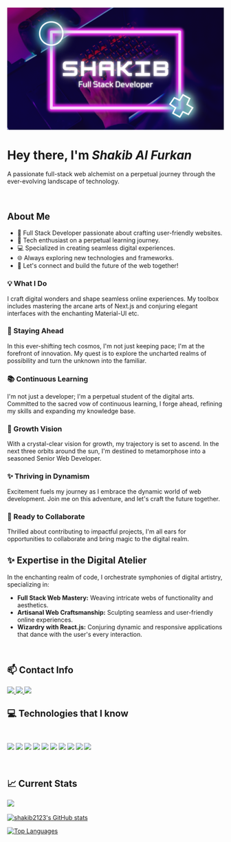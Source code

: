 ![shakib's cover](https://raw.githubusercontent.com/shakib2123/shakib2123/main/github-banner.png)

# Hey there, I'm **_Shakib Al Furkan_**
A passionate full-stack web alchemist on a perpetual journey through the ever-evolving landscape of technology.

<br/>

## About Me

- 👋 Full Stack Developer passionate about crafting user-friendly websites.
- 🚀 Tech enthusiast on a perpetual learning journey.
- 💻 Specialized in creating seamless digital experiences.
- 🌐 Always exploring new technologies and frameworks.
- 🔗 Let's connect and build the future of the web together!


### 💡 What I Do

I craft digital wonders and shape seamless online experiences. My toolbox includes mastering the arcane arts of Next.js and conjuring elegant interfaces with the enchanting Material-UI etc.

### 🌌 Staying Ahead

In this ever-shifting tech cosmos, I'm not just keeping pace; I'm at the forefront of innovation. My quest is to explore the uncharted realms of possibility and turn the unknown into the familiar.

### 📚 Continuous Learning

I'm not just a developer; I'm a perpetual student of the digital arts. Committed to the sacred vow of continuous learning, I forge ahead, refining my skills and expanding my knowledge base.

### 🌱 Growth Vision

With a crystal-clear vision for growth, my trajectory is set to ascend. In the next three orbits around the sun, I'm destined to metamorphose into a seasoned Senior Web Developer.

### ✨ Thriving in Dynamism

Excitement fuels my journey as I embrace the dynamic world of web development. Join me on this adventure, and let's craft the future together.

### 🚀 Ready to Collaborate

Thrilled about contributing to impactful projects, I'm all ears for opportunities to collaborate and bring magic to the digital realm.



## ✨ Expertise in the Digital Atelier

In the enchanting realm of code, I orchestrate symphonies of digital artistry, specializing in:

- **Full Stack Web Mastery:** Weaving intricate webs of functionality and aesthetics.
- **Artisanal Web Craftsmanship:** Sculpting seamless and user-friendly online experiences.
- **Wizardry with React.js:** Conjuring dynamic and responsive applications that dance with the user's every interaction.


<br />

## :mailbox: Contact Info


<a href="mailto:mshakibalhasan21@gmail.com">
    <img src="https://img.shields.io/badge/Email_me-323330?style=for-the-badge&logo=Gmail&logoColor=white" />
</a>
 <a href="https://www.linkedin.com/in/md-shakib-al-hasan21/">
       <img src="https://img.shields.io/badge/Linkedin-323330?style=for-the-badge&logo=linkedin&logoColor=white" />
    </a>
<!--  <a href="https://www.facebook.com/yeasin2002.dev/">
       <img src="https://img.shields.io/badge/Facebook-323330?style=for-the-badge&logo=facebook&logoColor=white" />
    </a> -->
     <a href="https://github.com/shakib2123">
       <img src="https://img.shields.io/badge/GitHub-323330?style=for-the-badge&logo=github&logoColor=white" />
    </a>
<!-- <a href="#">
       <img src="https://img.shields.io/badge/Twitter-323330?style=for-the-badge&logo=twitter&logoColor=white" />
    </a> -->

<br  />



## :computer: Technologies that I know

<br>
<p>
<img src="https://github.com/mir-hussain/mir-hussain/blob/main/images/icons/HTML.png"/>
<img src="https://github.com/mir-hussain/mir-hussain/blob/main/images/icons/css.png"/>
<img src="https://github.com/mir-hussain/mir-hussain/blob/main/images/icons/JavaScript.png"/>

<img src="https://github.com/mir-hussain/mir-hussain/blob/main/images/icons/react.png"/>
<img src="https://github.com/mir-hussain/mir-hussain/blob/main/images/icons/tailwind.png"/>
<img src="https://github.com/mir-hussain/mir-hussain/blob/main/images/icons/Bootsrap.png"/>
<img src="https://github.com/mir-hussain/mir-hussain/blob/main/images/icons/firebase.png"/>


<img src="https://github.com/mir-hussain/mir-hussain/blob/main/images/icons/node.png"/>
<img src="https://github.com/mir-hussain/mir-hussain/blob/main/images/icons/express.png"/>
<img src="https://github.com/mir-hussain/mir-hussain/blob/main/images/icons/mongo.png"/>
</p><br/>



## :chart_with_upwards_trend: Current Stats


<a href="http://www.github.com/shakib2123"><img src="https://github-readme-streak-stats.herokuapp.com/?user=shakib2123&stroke=ffffff&background=1c1917&ring=0891b2&fire=0891b2&currStreakNum=ffffff&currStreakLabel=0891b2&sideNums=ffffff&sideLabels=ffffff&dates=ffffff&hide_border=true" /></a>

<a href="http://www.github.com/shakib2123"><img src="https://github-readme-stats.vercel.app/api?username=shakib2123&show_icons=true&hide=&count_private=true&title_color=0891b2&text_color=ffffff&icon_color=0891b2&bg_color=1c1917&hide_border=true&show_icons=true" alt="shakib2123's GitHub stats" /></a>

<a href="https://github.com/shakib2123" align="left"><img src="https://github-readme-stats.vercel.app/api/top-langs/?username=shakib2123&langs_count=10&title_color=0891b2&text_color=ffffff&icon_color=0891b2&bg_color=1c1917&hide_border=true&locale=en&custom_title=Top%20%Languages" alt="Top Languages" /></a>
